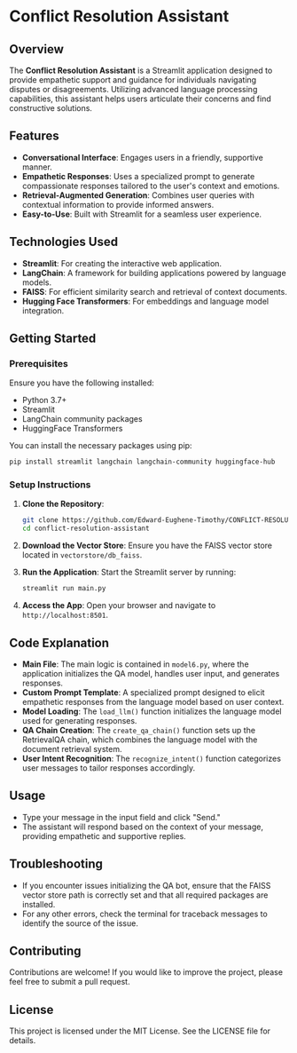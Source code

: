 # Conflict Resolution Assistant

## Overview

The **Conflict Resolution Assistant** is a Streamlit application designed to provide empathetic support and guidance for individuals navigating disputes or disagreements. Utilizing advanced language processing capabilities, this assistant helps users articulate their concerns and find constructive solutions.

## Features

- **Conversational Interface**: Engages users in a friendly, supportive manner.
- **Empathetic Responses**: Uses a specialized prompt to generate compassionate responses tailored to the user's context and emotions.
- **Retrieval-Augmented Generation**: Combines user queries with contextual information to provide informed answers.
- **Easy-to-Use**: Built with Streamlit for a seamless user experience.

## Technologies Used

- **Streamlit**: For creating the interactive web application.
- **LangChain**: A framework for building applications powered by language models.
- **FAISS**: For efficient similarity search and retrieval of context documents.
- **Hugging Face Transformers**: For embeddings and language model integration.

## Getting Started

### Prerequisites

Ensure you have the following installed:

- Python 3.7+
- Streamlit
- LangChain community packages
- HuggingFace Transformers

You can install the necessary packages using pip:

```bash
pip install streamlit langchain langchain-community huggingface-hub
```

### Setup Instructions

1. **Clone the Repository**:

   ```bash
   git clone https://github.com/Edward-Eughene-Timothy/CONFLICT-RESOLUTION-ASSISTANT.git
   cd conflict-resolution-assistant
   ```

2. **Download the Vector Store**: Ensure you have the FAISS vector store located in `vectorstore/db_faiss`.

3. **Run the Application**:
   Start the Streamlit server by running:

   ```bash
   streamlit run main.py
   ```

4. **Access the App**: Open your browser and navigate to `http://localhost:8501`.

## Code Explanation

- **Main File**: The main logic is contained in `model6.py`, where the application initializes the QA model, handles user input, and generates responses.
- **Custom Prompt Template**: A specialized prompt designed to elicit empathetic responses from the language model based on user context.
- **Model Loading**: The `load_llm()` function initializes the language model used for generating responses.
- **QA Chain Creation**: The `create_qa_chain()` function sets up the RetrievalQA chain, which combines the language model with the document retrieval system.
- **User Intent Recognition**: The `recognize_intent()` function categorizes user messages to tailor responses accordingly.

## Usage

- Type your message in the input field and click "Send."
- The assistant will respond based on the context of your message, providing empathetic and supportive replies.

## Troubleshooting

- If you encounter issues initializing the QA bot, ensure that the FAISS vector store path is correctly set and that all required packages are installed.
- For any other errors, check the terminal for traceback messages to identify the source of the issue.

## Contributing

Contributions are welcome! If you would like to improve the project, please feel free to submit a pull request.

## License

This project is licensed under the MIT License. See the LICENSE file for details.
